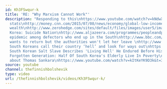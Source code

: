 ```yaml
---
id: Kh3FSwqur-k
title: 'RE: "Why Marxism Cannot Work"'
description: "Responding to this\nhttps://www.youtube.com/watch?v=kNdwXYvQ_F8\n\nPoverty
  stats\nhttp://money.cnn.com/2015/07/08/news/economy/global-low-income/\n\nhttp://www.globalissues.org/article/26/poverty-facts-and-stats\n\nGlobal
  wealth\nhttp://www.zerohedge.com/sites/default/files/images/user5/imageroot/2013/06/CS%20wealth%204.jpg\n\nSouth
  Korea: Suicide Nation\nhttp://www.aljazeera.com/programmes/peopleandpower/2015/08/south-korea-suicide-nation-150827070904874.html\n\nSuicide
  epidemic among defectors who end up in the South\nhttp://www.bbc.com/news/magazine-34710403\n\nDefector
  wants to return but the authorities won't let her leave \nhttp://www.dailymail.co.uk/news/article-3761566/Mother-defected-South-Korea-wants-family-impoverished-North-authorities-won-t-let-leave.html\n\nYoung
  South Koreans call their country ‘hell’ and look for ways out\nhttps://www.washingtonpost.com/world/asia_pacific/young-south-koreans-call-their-country-hell-and-look-for-ways-out/2016/01/30/34737c06-b967-11e5-85cd-5ad59bc19432_story.html?utm_term=.ffdeff63bf19\n\nFormer
  South Korean Salt Slave Describes 'Living Hell' He Endured Before His Escape\nhttp://www.businessinsider.com/former-south-korean-salt-slave-describes-living-hell-he-endured-before-his-escape-2015-1?r=US&IR=T&IR=T\n\nA
  Forgotten Generation: Half Of South Korea's Elderly Live In Poverty\nhttp://www.npr.org/sections/parallels/2015/04/10/398498496/a-forgotten-generation-half-of-s-koreas-elderly-live-in-poverty\n\nMore
  about Thomas Sankara\nhttps://www.youtube.com/watch?v=kItKeYK9D3k&t=398s"
source: youtube
channel: thefinnishbolshevik
type: video
url: /thefinnishbolshevik/videos/Kh3FSwqur-k/
---
```

